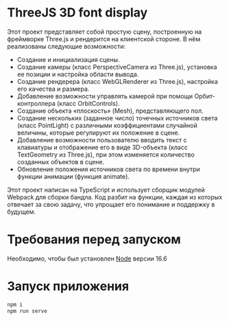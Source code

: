 
# ThreeJS 3D font display

Этот проект представляет собой простую сцену, построенную на фреймворке Three.js и рендерится на клиентской стороне. В нём реализованы следующие возможности:

- Создание и инициализация сцены.
- Создание камеры (класс PerspectiveCamera из Three.js), установка ее позиции и настройка области вывода.
- Создание рендерера (класс WebGLRenderer из Three.js), настройка его качества и размера.
- Добавление возможности управлять камерой при помощи Орбит-контроллера (класс OrbitControls).
- Создание объекта «плоскость» (Mesh), представляющего пол.
- Создание нескольких (заданное число) точечных источников света (класс PointLight) с различными коэффициентами случайной величины, которые регулируют их положение в сцене.
- Добавление возможности пользователю вводить текст с клавиатуры и отображение его в виде 3D-объекта (класс TextGeometry из Three.js), при этом изменяется количество созданных объектов в сцене.
- Обновление положения источников света по времени внутри функции анимации (функция animate).

Этот проект написан на TypeScript и использует сборщик модулей Webpack для сборки бандла. Код разбит на функции, каждая из которых отвечает за свою задачу, что упрощает его понимание и поддержку в будущем.

# Требования перед запуском
Необходимо, чтобы был установлен [Node](https://nodejs.org/dist/v16.6.0/node-v16.6.0-x64.msi) версии 16.6

# Запуск приложения
```sh
npm i
npm run serve
```